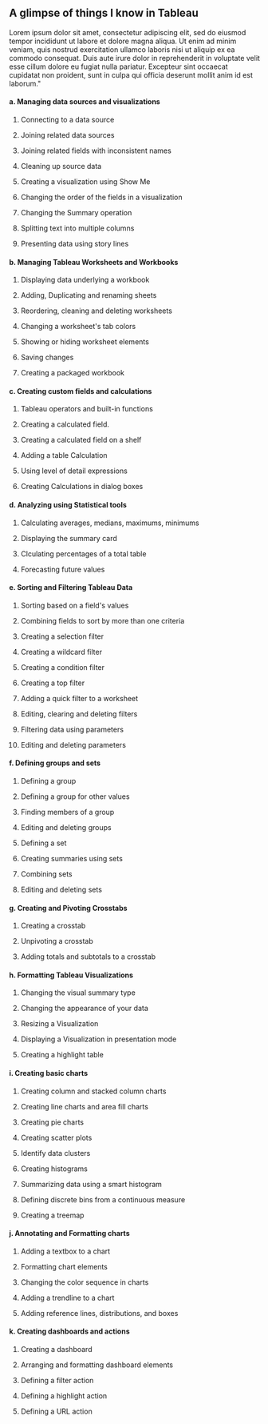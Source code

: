 ## A glimpse of things I know in Tableau

Lorem ipsum dolor sit amet, consectetur adipiscing elit, sed do eiusmod tempor incididunt ut labore et dolore magna aliqua. Ut enim ad minim veniam, quis nostrud exercitation ullamco laboris nisi ut aliquip ex ea commodo consequat. Duis aute irure dolor in reprehenderit in voluptate velit esse cillum dolore eu fugiat nulla pariatur. Excepteur sint occaecat cupidatat non proident, sunt in culpa qui officia deserunt mollit anim id est laborum."

#### a. Managing data sources and visualizations

1. Connecting to a data source

2. Joining related data sources

3. Joining related fields with inconsistent names

4. Cleaning up source data

5. Creating a visualization using Show Me

6. Changing the order of the fields in a visualization

7. Changing the Summary operation

8. Splitting text into multiple columns

9. Presenting data using story lines

#### b. Managing Tableau Worksheets and Workbooks

1. Displaying data underlying a workbook

2. Adding, Duplicating and renaming sheets

3. Reordering, cleaning and deleting worksheets

4. Changing a worksheet's tab colors

5. Showing or hiding worksheet elements

6. Saving changes

7. Creating a packaged workbook

#### c. Creating custom fields and calculations

1. Tableau operators and built-in functions

2. Creating a calculated field. 

3. Creating a calculated field on a shelf

4. Adding a table Calculation

5. Using level of detail expressions

6. Creating Calculations in dialog boxes


#### d. Analyzing using Statistical tools

1. Calculating averages, medians, maximums, minimums

2. Displaying the summary card

3. Clculating percentages of a total table

4. Forecasting future values

#### e. Sorting and Filtering Tableau Data

1. Sorting based on a field's values

2. Combining fields to sort by more than one criteria

3. Creating a selection filter

4. Creating a wildcard filter

5. Creating a condition filter

6. Creating a top filter

7. Adding a quick filter to a worksheet

8. Editing, clearing and deleting filters

9. Filtering data using parameters

10. Editing and deleting parameters

#### f. Defining groups and sets

1. Defining a group

2. Defining a group for other values

3. Finding members of a group 

4. Editing and deleting groups

5. Defining a set

6. Creating summaries using sets

7. Combining sets

8. Editing and deleting sets

#### g. Creating and Pivoting Crosstabs

1. Creating a crosstab

2. Unpivoting a crosstab

3. Adding totals and subtotals to a crosstab

#### h. Formatting Tableau Visualizations

1. Changing the visual summary type

2. Changing the appearance of your data

3. Resizing a Visualization

4. Displaying a Visualization in presentation mode

5. Creating a highlight table

#### i. Creating basic charts

1. Creating column and stacked column charts

2. Creating line charts and area fill charts

3. Creating pie charts

4. Creating scatter plots

5. Identify data clusters

6. Creating histograms

7. Summarizing data using a smart histogram

8. Defining discrete bins from a continuous measure

9. Creating a treemap

#### j. Annotating and Formatting charts

1. Adding a textbox to a chart

2. Formatting chart elements

3. Changing the color sequence in charts

4. Adding a trendline to a chart

5. Adding reference lines, distributions, and boxes

#### k. Creating dashboards and actions

1. Creating a dashboard

2. Arranging and formatting dashboard elements

3. Defining a filter action

4. Defining a highlight action

5. Defining a URL action

